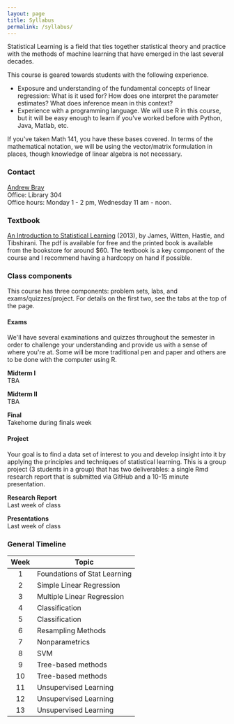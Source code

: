 ```yaml
---
layout: page
title: Syllabus
permalink: /syllabus/
---
```


Statistical Learning is a field that ties together statistical theory and practice
with the methods of machine learning that have emerged in the last several decades.

This course is geared towards students with the following experience.

- Exposure and understanding of the fundamental concepts of linear regression: 
What is it used for? How does one interpret the parameter estimates? What does
inference mean in this context?
- Experience with a programming language. We will use R in this course, but it
will be easy enough to learn if you've worked before with Python, Java, Matlab, 
etc.

If you've taken Math 141, you have these bases covered. In terms of the
mathematical notation, we will be using the vector/matrix formulation in places,
though knowledge of linear algebra is not necessary. 


### Contact
[Andrew Bray](https://andrewpbray.github.io)  
Office: Library 304  
Office hours: Monday 1 - 2 pm, Wednesday 11 am - noon.


### Textbook
[An Introduction to Statistical Learning](http://www-bcf.usc.edu/~gareth/ISL/ISLR%20Sixth%20Printing.pdf) (2013),
by James, Witten, Hastie, and Tibshirani. The pdf is available for free and the
printed book is available from the bookstore for around $60. The textbook is a key 
component of the course and I recommend having a hardcopy on hand if possible.


### Class components

This course has three components: problem sets, labs, and exams/quizzes/project. For details on the first two, see the tabs at the top of the page.


#### Exams

We'll have several examinations and quizzes throughout the semester in order to challenge
your understanding and provide us with a sense of where you're at. Some will
be more traditional pen and paper and others are to be done with the computer
using R.

**Midterm I**  
TBA

**Midterm II**  
TBA

**Final**  
Takehome during finals week

#### Project

Your goal is to find a data set of interest to you and develop insight into it by applying the principles and techniques of statistical learning. This is a group project (3 students in a group) that has two deliverables: a single Rmd research report that is submitted via GitHub and a 10-15 minute presentation.

**Research Report**  
Last week of class

**Presentations**  
Last week of class


### General Timeline

Week | Topic
:---:|------
1    | Foundations of Stat Learning
2    | Simple Linear Regression
3    | Multiple Linear Regression
4    | Classification
5    | Classification
6    | Resampling Methods
7    | Nonparametrics
8    | SVM
9    | Tree-based methods
10   | Tree-based methods
11   | Unsupervised Learning
12   | Unsupervised Learning 
13   | Unsupervised Learning
